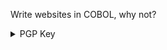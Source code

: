 Write websites in COBOL, why not?

<details>
  <summary>PGP Key</summary>
  -----BEGIN PGP PUBLIC KEY BLOCK-----

mQINBGjd7DUBEADDeEYZO1AHnaA4qjSdUlyN2tH/+Rr7CWExvu3EAw2paNeLDMJi
XUXHC3Xp+LsZQQzA2qJjvlBjI//6VBV8FZPHX+/IxYMzzYbFySc8Ysk8aXF2UM0U
mCkUPiSX7yDHiTgAvriOH9uV4boo7zfhiaqLeSZK6l+yhZWdC9915qY6kfSNpFSQ
Mdm5C2jy5QjWBr2oRovvRk2N0AFg0VUlq5SIYw3oqpWgRuz57/xk7vW7GE3irEao
7gtlDpM7UrCMGPhgbPhmc3EdLla8wPZOuYKscnD8G4ahaiyAiE+jKLVXppUmd941
+IWg4rNzLlqI7smsDzgniImvnaQLLaPFI6AuMsQTRML2wVzrWrtlHQzrYy7jtQiR
ePSAiXpuT3/5TfFgGdJtogkrXfGT3CRvr7xjVnmV1KBYWxWYFZKhQNqcXybdZcOS
ZeOVTw9IHeKlPcQC2aykdtxHXQZz/INDL+IpLNi4/R9i1ZDn6vgU70+T8SEXnZA9
Ydiq3AeW+qCh2g/sNosAbwGX8dSg3QJFSeWA9F35oKXZMEEFt7lFBW61fu76L8xL
ypOgABg+Y+Hj7bqdPI4jLQ3Zv0/uuh/khQLr8Kn87Z/stoxod+WW9LJhSg+sa9DW
b8CxuiWARWqdh0Cb7c5O8Yf6Llm3MK9BiTk1eXAdkC/I6GmPlSnvntvF8QARAQAB
tDdCbGFrZSBLYXJib24gKE1haW4gR2VuZXJhbCBVc2UpIDxibGFrZWthcmJvbkBn
bWFpbC5jb20+iQJUBBMBCgA+FiEEaVOUAXgb2RL0HniFQPDimxOFgAoFAmjd7DUC
GwMFCQHhM4AFCwkIBwIGFQoJCAsCBBYCAwECHgECF4AACgkQQPDimxOFgArMbA/9
FkFcTaftYW6lTzGtwwTKH38qM/MmzUlT01k8sbInNSK6wONNyee//FI2+lCSyQMw
zgafxTVKCbjR59P9U3Jas3Q3hPuaUj1lANmwMJljyaYGJ8Q198qV2APmzTgWxVzA
5KSuZS/WMNl50cCH4hnOCZZkI2j+cCkUwgK1hVaSGso7XTZPHappvD2JDi/pz22q
aRTLZmmWD0QEfnlvCY2kdXiZyGb21Eva9VsxyjGJJenytGizRmzGoXnZ2PWjftqw
w7z90XzsA1SZ218kM7U8lXu5ht2xxYW0jjkov5DI4HVBGZLc6XQDd1phI5yKLswH
i4jSOhhQR8g6v96WRkQ6l2EoTdYTqC59/0I+gNvbCe/PzUeeUGpN3lNuWTFariJr
WtAd90tSYbJ+KEpXZmfj9JQEs1syyRJqArD2eDtP/OzzlN7HEQKGZBbK2pPxyth8
2MQiF9GDsFTVJcjKfS3TAywzysEdGaFf6zpu7L/ujJGoVJF3fYHq+SPWqCQh306E
HansffuIhQ8q+8T8yDwfs/cYvFT3HFKzXJYwF+ducFUW3hvH01RbB0R0DiAjwX3K
WguIfyjr3keKw1bBx/fLZF7rjNTdHFx/O2Gjxf+p/DHueM+RpquuCo8reHlineNr
4e4PlashPLEBZP4DAeOf94dIynzzFzkVv9L3e/FLtBO5Ag0EaN3sNQEQANq53x7b
8HxsPNFW135lVsuqd0jnWXB3AQWZtGD8D3/D1qlZ9/wPzmcMhdShwzTfW2iuTwau
nAuoa1UVQ8651/RQshs4/T7sEH0Wf0toc8pn4R4pTdZzwgItJ8Ix+WbwaI/hj7QD
K+k6eXMP9u+IvpD6U35D9YNegQSIwslU5d3gfxDU3EaGazxDh2xVzO28GTyN5lcH
C6rBMCldh7hDJqLz1ynnjWXFEyCW4cemaobhS8iuSfAE9CoRfTlcIb/m9VAxp4as
U51hH400wgWDYibvHEcp1fx90FGqPeUTi0APlMRuiH4Cg4ime2+7Jp76gHMHB2sO
LuEAL8QaRP0S+PH+9TxxO/TWAu0lleAJNTB+b4mrpG9A/bvIvGp7ak0njy5FdsTC
2xEZ1516CdJx/kKzHHlnoqQlstyPa9ol0ht2HIItifjoacvpvW9usXl31+Wmn1I7
16Iuf70dOdSoD0BgM7d+rwb81+ZyvagPyogzKzdPhiS5MqcDF5fIQtbkLoWBqpdo
MFmbi+lQGPm8+9jrmR4YmgcGPUKWK5iDyhVgaEYa4UiB135tV0S1E/h8XLQixe3K
qNXqBK5l0wiqLleG1DXoVWnQ71oGe0ZhCzNNs0vsac1bbrgYTvCSwCGJcQcNaqtS
85ghlaMdfUWW3n96nwS2Ps/Dt8smOEMNj4YNABEBAAGJAjwEGAEKACYWIQRpU5QB
eBvZEvQeeIVA8OKbE4WACgUCaN3sNQIbDAUJAeEzgAAKCRBA8OKbE4WACj+kEACv
V21eSglgB4G1Z4D+eh5GxOu6WX9DHOP8LJJD5Wgy9tJ2Obb3QPM0JuhZRguWASeA
TIiOJJ5cz2MWhNjG1WT05sq1Md176dc4p7SwuD+/RENf/5J+zqPHBFfMPoGCx+72
fG7ZBaO03hzVYlmFIc540gOmctyIjA51DwfFapYc9FT/Mn9GIdbTL2ug3O9wcAaR
xvgJC+os4AkEocelRTPf1tIJj8n1/4LrzPjkAfAkIi9QyPC2ZjMzocmVeEBEALId
9U77A34OtfFmm8u+uAtO5UC2CMpybvDUyjYKV8NS0TBTDlnl78r9z/Pz8clJguPS
CU69HhWMuGTNyi4QRLO2Poj7H5g1i3lfLRrNdQLqkwZ62ilcFxQ1k8MjFGAuTVvE
GY1oZRemEgoJGdnKt40QB1Gk117DhgFbSOav/+IzaXsL+DhbB0+dYP5m6El4nTLQ
ksH4lRrI5xWcYTBULEh5VBrbtkuWcdVkQTI1hmJAxngtSBh8n1v5uDVK6YwykCf2
dqeT1m3JV/y9L8VjtVQAT4NmgTxj1vfmWhSOmVGRYpqnKnIly8WeSCkjxcFJ/nQq
1Wl5UkR1uTe/FGIa598CQykeWE6QtTR825hz6zmzfYnishyYHubgfPf20js0Z7se
g+QOxA3QYGwDqvzHduupmzsIRq1QROqp90kw7oMdxA==
=+faH
-----END PGP PUBLIC KEY BLOCK-----
</details>

<!---
BalakeKarbon/BalakeKarbon is a ✨ special ✨ repository because its `README.md` (this file) appears on your GitHub profile.
You can click the Preview link to take a look at your changes.
--->
